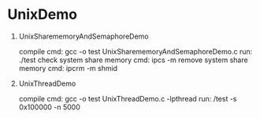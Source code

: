 # UnixDemo

1)  UnixSharememoryAndSemaphoreDemo

    compile cmd: gcc -o test UnixSharememoryAndSemaphoreDemo.c
    run: ./test
    check system share memory cmd: 
        ipcs -m
    remove system share memory cmd:
      ipcrm -m shmid

2)  UnixThreadDemo

    compile cmd: gcc -o test UnixThreadDemo.c -lpthread
    run: /test -s 0x100000 -n 5000
